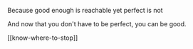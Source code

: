 ---
---


Because good enough is reachable yet perfect is not 

And now that you don't have to be perfect, you can be good.

[[know-where-to-stop]]